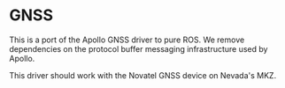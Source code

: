 GNSS
====

This is a port of the Apollo GNSS driver to pure ROS. We remove
dependencies on the protocol buffer messaging infrastructure used by
Apollo.

This driver should work with the Novatel GNSS device on Nevada's MKZ.